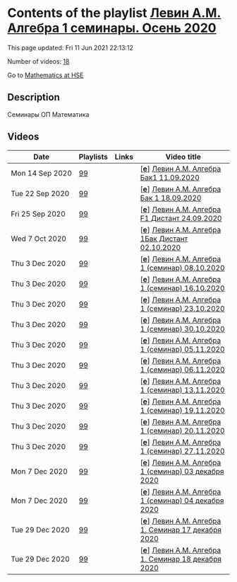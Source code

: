 # Contents of the playlist [Левин А.М. Алгебра 1 cеминары. Осень 2020](https://www.youtube.com/playlist?list=PLq3E5oubNNoA335z15A1TQMrroB4HUgPw)

This page updated: Fri 11 Jun 2021 22:13:12

Number of videos: [18](#videos)

Go to [Mathematics at HSE](../README.md)

## Description

Семинары ОП Математика

## Videos

|Date|Playlists|Links|Video title|
|---|---|---|---|
| Mon&nbsp;14&nbsp;Sep&nbsp;2020 | [99](../playlists/99 "Левин А.М. Алгебра 1 cеминары. Осень 2020") |  | [[**e**](https://studio.youtube.com/video/iogjk71sTxI/edit "Edit")] [Левин А.М. Алгебра Бак1  11.09.2020](https://www.youtube.com/watch?v=iogjk71sTxI&list=PLq3E5oubNNoA335z15A1TQMrroB4HUgPw "семинар") |
| Tue&nbsp;22&nbsp;Sep&nbsp;2020 | [99](../playlists/99 "Левин А.М. Алгебра 1 cеминары. Осень 2020") |  | [[**e**](https://studio.youtube.com/video/uYCQSmcZQPM/edit "Edit")] [Левин А.М. Алгебра Бак 1 18.09.2020](https://www.youtube.com/watch?v=uYCQSmcZQPM&list=PLq3E5oubNNoA335z15A1TQMrroB4HUgPw "семинар") |
| Fri&nbsp;25&nbsp;Sep&nbsp;2020 | [99](../playlists/99 "Левин А.М. Алгебра 1 cеминары. Осень 2020") |  | [[**e**](https://studio.youtube.com/video/Y1CjKnfphRQ/edit "Edit")] [Левин А.М. Алгебра F1 Дистант 24.09.2020](https://www.youtube.com/watch?v=Y1CjKnfphRQ&list=PLq3E5oubNNoA335z15A1TQMrroB4HUgPw) |
| Wed&nbsp;7&nbsp;Oct&nbsp;2020 | [99](../playlists/99 "Левин А.М. Алгебра 1 cеминары. Осень 2020") |  | [[**e**](https://studio.youtube.com/video/cQN5MrlEj_A/edit "Edit")] [Левин А.М. Алгебра 1Бак Дистант 02.10.2020](https://www.youtube.com/watch?v=cQN5MrlEj_A&list=PLq3E5oubNNoA335z15A1TQMrroB4HUgPw) |
| Thu&nbsp;3&nbsp;Dec&nbsp;2020 | [99](../playlists/99 "Левин А.М. Алгебра 1 cеминары. Осень 2020") |  | [[**e**](https://studio.youtube.com/video/ErHHfGkl_Ww/edit "Edit")] [Левин А.М. Алгебра 1 (семинар) 08.10.2020](https://www.youtube.com/watch?v=ErHHfGkl_Ww&list=PLq3E5oubNNoA335z15A1TQMrroB4HUgPw) |
| Thu&nbsp;3&nbsp;Dec&nbsp;2020 | [99](../playlists/99 "Левин А.М. Алгебра 1 cеминары. Осень 2020") |  | [[**e**](https://studio.youtube.com/video/6mO-L27M0Zk/edit "Edit")] [Левин А.М. Алгебра 1 (семинар) 16.10.2020](https://www.youtube.com/watch?v=6mO-L27M0Zk&list=PLq3E5oubNNoA335z15A1TQMrroB4HUgPw) |
| Thu&nbsp;3&nbsp;Dec&nbsp;2020 | [99](../playlists/99 "Левин А.М. Алгебра 1 cеминары. Осень 2020") |  | [[**e**](https://studio.youtube.com/video/YP5mpStDS18/edit "Edit")] [Левин А.М. Алгебра 1 (семинар) 23.10.2020](https://www.youtube.com/watch?v=YP5mpStDS18&list=PLq3E5oubNNoA335z15A1TQMrroB4HUgPw) |
| Thu&nbsp;3&nbsp;Dec&nbsp;2020 | [99](../playlists/99 "Левин А.М. Алгебра 1 cеминары. Осень 2020") |  | [[**e**](https://studio.youtube.com/video/Pc43BoJWSh0/edit "Edit")] [Левин А.М. Алгебра 1 (семинар) 30.10.2020](https://www.youtube.com/watch?v=Pc43BoJWSh0&list=PLq3E5oubNNoA335z15A1TQMrroB4HUgPw) |
| Thu&nbsp;3&nbsp;Dec&nbsp;2020 | [99](../playlists/99 "Левин А.М. Алгебра 1 cеминары. Осень 2020") |  | [[**e**](https://studio.youtube.com/video/I-wOwRRbAJY/edit "Edit")] [Левин А.М. Алгебра 1 (семинар) 05.11.2020](https://www.youtube.com/watch?v=I-wOwRRbAJY&list=PLq3E5oubNNoA335z15A1TQMrroB4HUgPw) |
| Thu&nbsp;3&nbsp;Dec&nbsp;2020 | [99](../playlists/99 "Левин А.М. Алгебра 1 cеминары. Осень 2020") |  | [[**e**](https://studio.youtube.com/video/ZQ2ND3lVV-M/edit "Edit")] [Левин А.М. Алгебра 1 (семинар) 06.11.2020](https://www.youtube.com/watch?v=ZQ2ND3lVV-M&list=PLq3E5oubNNoA335z15A1TQMrroB4HUgPw) |
| Thu&nbsp;3&nbsp;Dec&nbsp;2020 | [99](../playlists/99 "Левин А.М. Алгебра 1 cеминары. Осень 2020") |  | [[**e**](https://studio.youtube.com/video/_rU9IAkvk5U/edit "Edit")] [Левин А.М. Алгебра 1 (семинар) 13.11.2020](https://www.youtube.com/watch?v=_rU9IAkvk5U&list=PLq3E5oubNNoA335z15A1TQMrroB4HUgPw) |
| Thu&nbsp;3&nbsp;Dec&nbsp;2020 | [99](../playlists/99 "Левин А.М. Алгебра 1 cеминары. Осень 2020") |  | [[**e**](https://studio.youtube.com/video/VUKHV_vbfwM/edit "Edit")] [Левин А.М. Алгебра 1 (семинар) 19.11.2020](https://www.youtube.com/watch?v=VUKHV_vbfwM&list=PLq3E5oubNNoA335z15A1TQMrroB4HUgPw) |
| Thu&nbsp;3&nbsp;Dec&nbsp;2020 | [99](../playlists/99 "Левин А.М. Алгебра 1 cеминары. Осень 2020") |  | [[**e**](https://studio.youtube.com/video/FOw-hyt0K4s/edit "Edit")] [Левин А.М. Алгебра 1 (семинар) 20.11.2020](https://www.youtube.com/watch?v=FOw-hyt0K4s&list=PLq3E5oubNNoA335z15A1TQMrroB4HUgPw) |
| Thu&nbsp;3&nbsp;Dec&nbsp;2020 | [99](../playlists/99 "Левин А.М. Алгебра 1 cеминары. Осень 2020") |  | [[**e**](https://studio.youtube.com/video/piL1CIDwPF4/edit "Edit")] [Левин А.М. Алгебра 1 (семинар) 27.11.2020](https://www.youtube.com/watch?v=piL1CIDwPF4&list=PLq3E5oubNNoA335z15A1TQMrroB4HUgPw) |
| Mon&nbsp;7&nbsp;Dec&nbsp;2020 | [99](../playlists/99 "Левин А.М. Алгебра 1 cеминары. Осень 2020") |  | [[**e**](https://studio.youtube.com/video/EF5dncp_B_I/edit "Edit")] [Левин А.М. Алгебра 1 (cеминар)  03 декабря 2020](https://www.youtube.com/watch?v=EF5dncp_B_I&list=PLq3E5oubNNoA335z15A1TQMrroB4HUgPw) |
| Mon&nbsp;7&nbsp;Dec&nbsp;2020 | [99](../playlists/99 "Левин А.М. Алгебра 1 cеминары. Осень 2020") |  | [[**e**](https://studio.youtube.com/video/MfHC3u0AOE8/edit "Edit")] [Левин А.М. Алгебра 1 (cеминар) 04 декабря 2020](https://www.youtube.com/watch?v=MfHC3u0AOE8&list=PLq3E5oubNNoA335z15A1TQMrroB4HUgPw) |
| Tue&nbsp;29&nbsp;Dec&nbsp;2020 | [99](../playlists/99 "Левин А.М. Алгебра 1 cеминары. Осень 2020") |  | [[**e**](https://studio.youtube.com/video/stbP22C1qI8/edit "Edit")] [Левин А.М. Алгебра 1. Семинар 17 декабря 2020](https://www.youtube.com/watch?v=stbP22C1qI8&list=PLq3E5oubNNoA335z15A1TQMrroB4HUgPw) |
| Tue&nbsp;29&nbsp;Dec&nbsp;2020 | [99](../playlists/99 "Левин А.М. Алгебра 1 cеминары. Осень 2020") |  | [[**e**](https://studio.youtube.com/video/V0jLxRAhccA/edit "Edit")] [Левин А.М. Алгебра 1. Семинар 18 декабря 2020](https://www.youtube.com/watch?v=V0jLxRAhccA&list=PLq3E5oubNNoA335z15A1TQMrroB4HUgPw) |
